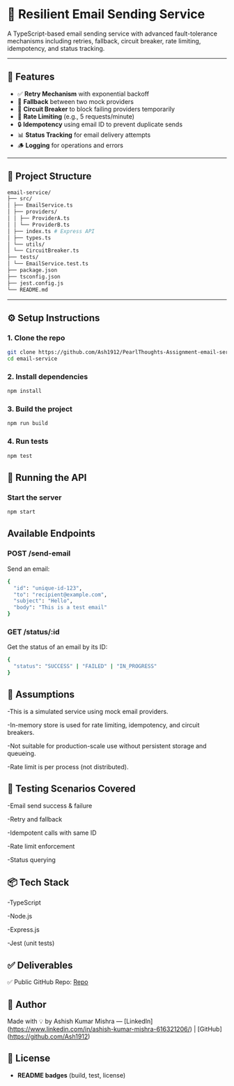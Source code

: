 # 📧 Resilient Email Sending Service

A TypeScript-based email sending service with advanced fault-tolerance mechanisms including retries, fallback, circuit breaker, rate limiting, idempotency, and status tracking.

---

## 🚀 Features

- ✅ **Retry Mechanism** with exponential backoff
- 🔁 **Fallback** between two mock providers
- 🧠 **Circuit Breaker** to block failing providers temporarily
- 🚦 **Rate Limiting** (e.g., 5 requests/minute)
- 🔒 **Idempotency** using email ID to prevent duplicate sends
- 📊 **Status Tracking** for email delivery attempts
- 🪵 **Logging** for operations and errors

---

## 📂 Project Structure

```bash
email-service/
├── src/
│ ├── EmailService.ts
│ ├── providers/
│ │ ├── ProviderA.ts
│ │ └── ProviderB.ts
│ ├── index.ts # Express API
│ ├── types.ts
│ └── utils/
│ └── CircuitBreaker.ts
├── tests/
│ └── EmailService.test.ts
├── package.json
├── tsconfig.json
├── jest.config.js
└── README.md
```


---

## ⚙️ Setup Instructions

### 1. Clone the repo

```bash
git clone https://github.com/Ash1912/PearlThoughts-Assignment-email-service.git
cd email-service
```

### 2. Install dependencies

```bash
npm install
```

### 3. Build the project

```bash
npm run build
```

### 4. Run tests

```bash
npm test
```

## 🧪 Running the API

### Start the server

```bash
npm start
```

## Available Endpoints

### POST /send-email

Send an email:

```bash
{
  "id": "unique-id-123",
  "to": "recipient@example.com",
  "subject": "Hello",
  "body": "This is a test email"
}
```

### GET /status/:id

Get the status of an email by its ID:

```bash
{
  "status": "SUCCESS" | "FAILED" | "IN_PROGRESS"
}
```

## 📝 Assumptions

-This is a simulated service using mock email providers.

-In-memory store is used for rate limiting, idempotency, and circuit breakers.

-Not suitable for production-scale use without persistent storage and queueing.

-Rate limit is per process (not distributed).

## 🧪 Testing Scenarios Covered

-Email send success & failure

-Retry and fallback

-Idempotent calls with same ID

-Rate limit enforcement

-Status querying

## 📦 Tech Stack

-TypeScript

-Node.js

-Express.js

-Jest (unit tests)

## ✅ Deliverables

✅ Public GitHub Repo: [Repo](https://github.com/Ash1912/PearlThoughts-Assignment-email-service.git)

## 🧠 Author

Made with 💡 by Ashish Kumar Mishra — [LinkedIn] (https://www.linkedin.com/in/ashish-kumar-mishra-616321206/) | [GitHub] (https://github.com/Ash1912)

## 📄 License

- **README badges** (build, test, license)

